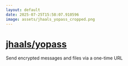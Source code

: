 ```yaml
---
layout: default
date: 2025-07-25T15:58:07.910596
image: assets/jhaals_yopass_cropped.png
---
```


# [jhaals/yopass](https://github.com/jhaals/yopass)

Send encrypted messages and files via a one-time URL
